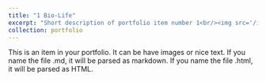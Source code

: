```yaml
---
title: "1 Bio-Life"
excerpt: "Short description of portfolio item number 1<br/><img src='/images/Portfolio-YC_02.png'>"
collection: portfolio
---
```


This is an item in your portfolio. It can be have images or nice text. If you name the file .md, it will be parsed as markdown. If you name the file .html, it will be parsed as HTML. 
